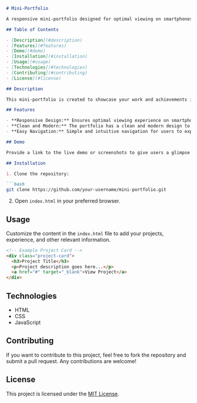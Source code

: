 
```markdown
# Mini-Portfolio

A responsive mini-portfolio designed for optimal viewing on smartphones.

## Table of Contents

- [Description](#description)
- [Features](#features)
- [Demo](#demo)
- [Installation](#installation)
- [Usage](#usage)
- [Technologies](#technologies)
- [Contributing](#contributing)
- [License](#license)

## Description

This mini-portfolio is created to showcase your work and achievements in a mobile-friendly format. It utilizes HTML, CSS, and JavaScript to provide an elegant and responsive design that looks great on smartphones.

## Features

- **Responsive Design:** Ensures optimal viewing experience on smartphones.
- **Clean and Modern:** The portfolio has a clean and modern design to showcase your projects effectively.
- **Easy Navigation:** Simple and intuitive navigation for users to explore your portfolio effortlessly.

## Demo

Provide a link to the live demo or screenshots to give users a glimpse of your mini-portfolio.

## Installation

1. Clone the repository:

```bash
git clone https://github.com/your-username/mini-portfolio.git
```

2. Open `index.html` in your preferred browser.

## Usage

Customize the content in the `index.html` file to add your projects, experience, and other relevant information.

```html
<!-- Example Project Card -->
<div class="project-card">
  <h3>Project Title</h3>
  <p>Project description goes here...</p>
  <a href="#" target="_blank">View Project</a>
</div>
```

## Technologies

- HTML
- CSS
- JavaScript

## Contributing

If you want to contribute to this project, feel free to fork the repository and submit a pull request. Any contributions are welcome!

## License

This project is licensed under the [MIT License](LICENSE).
```
